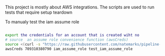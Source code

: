 This project is mostly about AWS integrations. The scripts are used to run tests that require setup teardown

To manualy test the iam assume role


```bash

export the credentials for an account that is created wiht no 
# source  an assume role convenience function (awsCreds)
source <(curl -s "https://raw.githubusercontent.com/natemarks/pipeline-scripts/v0.0.9/scripts/utility.sh")
awsCreds 709310380790 iam_assume_role test_iam_assume_role

```